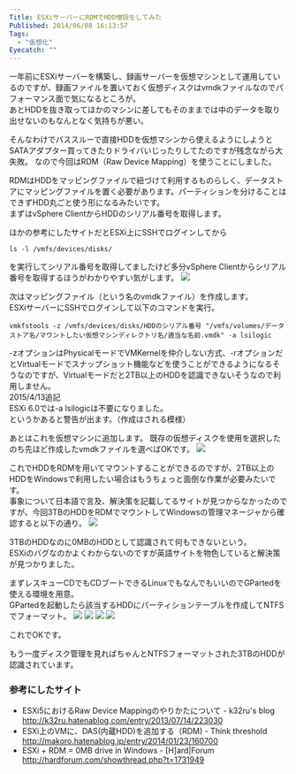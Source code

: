 ```yaml
---
Title: ESXiサーバーにRDMでHDD増設をしてみた
Published: 2014/06/08 16:13:57
Tags:
  - "仮想化"
Eyecatch: ""
---
```

一年前にESXiサーバーを構築し、録画サーバーを仮想マシンとして運用しているのですが、録画ファイルを置いておく仮想ディスクはvmdkファイルなのでパフォーマンス面で気になるところが。  
あとHDDを抜き取ってほかのマシンに差してもそのままでは中のデータを取り出せないのもなんとなく気持ちが悪い。

そんなわけでパススルーで直接HDDを仮想マシンから使えるようにしようとSATAアダプター買ってきたりドライバいじったりしてたのですが残念ながら大失敗。
なので今回はRDM（Raw Device Mapping）を使うことにしました。

RDMはHDDをマッピングファイルで紐づけて利用するものらしく、データストアにマッピングファイルを置く必要があります。パーティションを分けることはできずHDD丸ごと使う形になるみたいです。  
まずはvSphere ClientからHDDのシリアル番号を取得します。

ほかの参考にしたサイトだとESXi上にSSHでログインしてから

`ls -l /vmfs/devices/disks/`

を実行してシリアル番号を取得してましたけど多分vSphere Clientからシリアル番号を取得するほうがわかりやすい気がします。
![](20140608154025.png) 

次はマッピングファイル（という名のvmdkファイル）を作成します。  
ESXiサーバーにSSHでログインして以下のコマンドを実行。

`vmkfstools -z /vmfs/devices/disks/HDDのシリアル番号 "/vmfs/volumes/データストア名/マウントしたい仮想マシンディレクトリ名/適当な名前.vmdk" -a lsilogic`

-zオプションはPhysicalモードでVMKernelを仲介しない方式、-rオプションだとVirtualモードでスナップショット機能などを使うことができるようになるそうなのですが、Virtualモードだと2TB以上のHDDを認識できないそうなので利用しません。  
2015/4/13追記  
ESXi 6.0では-a lsilogicは不要になりました。  
というかあると警告が出ます。（作成はされる模様）

あとはこれを仮想マシンに追加します。
既存の仮想ディスクを使用を選択したのち先ほど作成したvmdkファイルを選べばOKです。
![](20140608155304.png) 

これでHDDをRDMを用いてマウントすることができるのですが、2TB以上のHDDをWindowsで利用したい場合はもうちょっと面倒な作業が必要みたいです。  
事象について日本語で言及、解決策を記載してるサイトが見つからなかったのですが、今回3TBのHDDをRDMでマウントしてWindowsの管理マネージャから確認すると以下の通り。
![](20140608155439.png) 

3TBのHDDなのに0MBのHDDとして認識されて何もできないという。  
ESXiのバグなのかよくわからないのですが英語サイトを物色していると解決策が見つかりました。

まずレスキューCDでもCDブートできるLinuxでもなんでもいいのでGPartedを使える環境を用意。  
GPartedを起動したら該当するHDDにパーティションテーブルを作成してNTFSでフォーマット。
![](20140608160518.png) 
![](20140608160526.png) 
![](20140608160538.png) 
![](20140608160542.png) 

これでOKです。

もう一度ディスク管理を見ればちゃんとNTFSフォーマットされた3TBのHDDが認識されています。

### 参考にしたサイト  
- ESXi5におけるRaw Device Mappingのやりかたについて - k32ru's blog  
http://k32ru.hatenablog.com/entry/2013/07/14/223030  
- ESXi上のVMに、DAS(内蔵HDD)を追加する（RDM) - Think threshold  
http://makoro.hatenablog.jp/entry/2014/01/23/160700  
- ESXi + RDM = 0MB drive in Windows - [H]ard|Forum  
http://hardforum.com/showthread.php?t=1731949